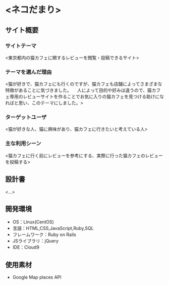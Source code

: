 # <ネコだまり>

## サイト概要

### サイトテーマ
<東京都内の猫カフェに関するレビューを閲覧・投稿できるサイト>

### テーマを選んだ理由
<猫が好きで、猫カフェにも行くのですが、猫カフェも店舗によってさまざまな特徴があることに気づきました。
　人によって目的や好みは違うので、猫カフェ専用のレビューサイトを作ることでお気に入りの猫カフェを見つける助けになればと思い、このテーマにしました。>

### ターゲットユーザ
<猫が好きな人、猫に興味があり、猫カフェに行きたいと考えている人>

### 主な利用シーン
<猫カフェに行く前にレビューを参考にする、実際に行った猫カフェのレビューを投稿する>

## 設計書
<...>

## 開発環境
- OS：Linux(CentOS)
- 言語：HTML,CSS,JavaScript,Ruby,SQL
- フレームワーク：Ruby on Rails
- JSライブラリ：jQuery
- IDE：Cloud9

## 使用素材
- Google Map places API
